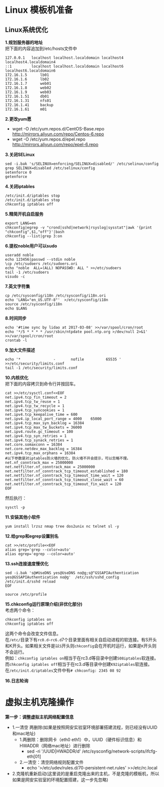 # Linux 模板机准备
## Linux系统优化

__1.规划服务器的地址__<br>
把下面的内容追加到/etc/hosts文件中<br>

```
127.0.0.1   localhost localhost.localdomain localhost4 localhost4.localdomain4
::1         localhost localhost.localdomain localhost6 localhost6.localdomain6
172.16.1.5      lb01
172.16.1.6      lb02
172.16.1.7      web01
172.16.1.8      web02
172.16.1.9      web03
172.16.1.51     db01
172.16.1.31     nfs01
172.16.1.41     backup
172.16.1.61     m01

```

__2.更改yum愿__<br>
- wget -O /etc/yum.repos.d/CentOS-Base.repo http://mirrors.aliyun.com/repo/Centos-6.repo
- wget -O /etc/yum.repos.d/epel.repo http://mirrors.aliyun.com/repo/epel-6.repo

__3.关闭SELinux__<br>
```
sed -i.bak 's/SELINUX=enforcing/SELINUX=disabled/' /etc/selinux/config
grep SELINUX=disabled /etc/selinux/config
setenforce 0
getenforce
```

__4.关闭iptables__<br>
```
/etc/init.d/iptables stop
/etc/init.d/iptables stop
chkconfig iptables off
```

__5.精简开机自启服务__<br>
```
export LANG=en
chkconfig|egrep -v "crond|sshd|network|rsyslog|sysstat"|awk '{print "chkconfig",$1,"off"}'|bash
chkconfig --list|grep 3:on
```

__6.提权noble用户可以sudo__<br>
```
useradd noble
echo 123456|passwd --stdin noble
\cp /etc/sudoers /etc/sudoers.ori
echo "noble  ALL=(ALL) NOPASSWD: ALL " >>/etc/sudoers
tail -1 /etc/sudoers
visudo -c
```

__7.英文字符集__<br>
```
cp /etc/sysconfig/i18n /etc/sysconfig/i18n.ori
echo 'LANG="en_US.UTF-8"'  >/etc/sysconfig/i18n
source /etc/sysconfig/i18n
echo $LANG
```

__8.时间同步__<br>
```
echo '#time sync by lidao at 2017-03-08' >>/var/spool/cron/root
echo '*/5 * * * * /usr/sbin/ntpdate pool.ntp.org >/dev/null 2>&1' >>/var/spool/cron/root
crontab -l
```

__9.加大文件描述__<br>
```
echo '*               -       nofile          65535 ' >>/etc/security/limits.conf
tail -1 /etc/security/limits.conf
```

__10.内核优化__<br>
把下面的内容拷贝到命令行并按回车。<br>
```
cat >>/etc/sysctl.conf<<EOF
net.ipv4.tcp_fin_timeout = 2
net.ipv4.tcp_tw_reuse = 1
net.ipv4.tcp_tw_recycle = 1
net.ipv4.tcp_syncookies = 1
net.ipv4.tcp_keepalive_time = 600
net.ipv4.ip_local_port_range = 4000    65000
net.ipv4.tcp_max_syn_backlog = 16384
net.ipv4.tcp_max_tw_buckets = 36000
net.ipv4.route.gc_timeout = 100
net.ipv4.tcp_syn_retries = 1
net.ipv4.tcp_synack_retries = 1
net.core.somaxconn = 16384
net.core.netdev_max_backlog = 16384
net.ipv4.tcp_max_orphans = 16384
#以下参数是对iptables防火墙的优化，防火墙不开会提示，可以忽略不理。
net.nf_conntrack_max = 25000000
net.netfilter.nf_conntrack_max = 25000000
net.netfilter.nf_conntrack_tcp_timeout_established = 180
net.netfilter.nf_conntrack_tcp_timeout_time_wait = 120
net.netfilter.nf_conntrack_tcp_timeout_close_wait = 60
net.netfilter.nf_conntrack_tcp_timeout_fin_wait = 120
EOF
```

然后执行：<br>
```
sysctl -p
```

__11.安装其他小软件__<br>
```
yum install lrzsz nmap tree dos2unix nc telnet sl -y
```
__12.给grep和egrep设置别名__<br>
```
cat >>/etc/profile<<EOF
alias grep='grep --color=auto'
alias egrep='egrep --color=auto'
```
__13.ssh连接速度慢优化__<br>
```
sed -i.bak 's@#UseDNS yes@UseDNS no@g;s@^GSSAPIAuthentication yes@GSSAPIAuthentication no@g'  /etc/ssh/sshd_config
/etc/init.d/sshd reload
EOF
```

``source /etc/profile``


__15.chkconfig运行原理介绍(非优化部分)__<br>
考虑两个命令：<br>
```
chkconfig iptables on
chkconfig iptables off
```

这两个命令会改变文件信息。<br>
在``/etc/``目录下有``rc0.d~rc6.d``7个目录里面有相关自启动进程的软连接。有S开头和K开头。如果相关文件是以``S``开头则``chkconfig``会在开机时运行，如果是``K``开头则不会运行。<br>
例如：``chkconfig iptables on``相当于在rc3.d等目录中创建``S08iptables``软连接。而``chkconfig iptables off``相当于在rc3.d等目录中创建``K92iptables``软连接。<br>
在``/etc/init.d/iptables``文件中有``# chkconfig: 2345 08 92``<br>

__16.日志轮询__<br>


# 虚拟主机克隆操作
__第一步：调整虚拟主机网络配置信息__<br>
-  1.一清空 两删除(如果是按照网安实验室环境部署搭建流程，则已经没有UUID和mac地址)
    - 1.两删除：删除网卡（eth0 eth1）中，UUID（硬件标识信息）和HWADDR（网络mac地址）进行删除
        - sed -ri '/UUID|HWADDR/d'  /etc/sysconfig/network-scripts/ifcfg-eth[01]
    - 2.一清空：清空网络规则配置文件
        - echo '>/etc/udev/rules.d/70-persistent-net.rules' >>/etc/rc.local
- 2.克隆机重新启动(这里说的是重启克隆出来的主机，不是克隆的模板机，所以如果是网安实验室的环境配置搭建，这一步先忽略)
